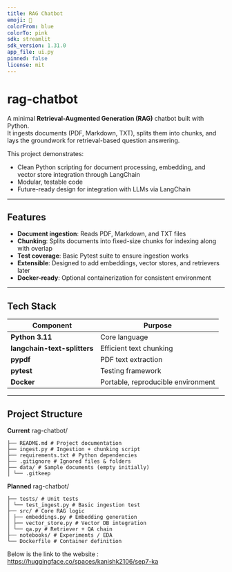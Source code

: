```yaml
---
title: RAG Chatbot
emoji: 🤖
colorFrom: blue
colorTo: pink
sdk: streamlit
sdk_version: 1.31.0
app_file: ui.py
pinned: false
license: mit
---
```


# rag-chatbot

A minimal **Retrieval-Augmented Generation (RAG)** chatbot built with Python.  
It ingests documents (PDF, Markdown, TXT), splits them into chunks, and lays the groundwork for retrieval-based question answering.

This project demonstrates:
- Clean Python scripting for document processing, embedding, and vector store integration through LangChain
- Modular, testable code
- Future-ready design for integration with LLMs via LangChain

---

##  Features

- **Document ingestion**: Reads PDF, Markdown, and TXT files
- **Chunking**: Splits documents into fixed-size chunks for indexing along with overlap
- **Test coverage**: Basic Pytest suite to ensure ingestion works
- **Extensible**: Designed to add embeddings, vector stores, and retrievers later
- **Docker-ready**: Optional containerization for consistent environment

---

##  Tech Stack

| Component | Purpose |
|-----------|---------|
| **Python 3.11** | Core language |
| **langchain-text-splitters** | Efficient text chunking |
| **pypdf** | PDF text extraction |
| **pytest** | Testing framework |
| **Docker** | Portable, reproducible environment |

---

##  Project Structure

**Current**
rag-chatbot/
```
├── README.md # Project documentation
├── ingest.py # Ingestion + chunking script
├── requirements.txt # Python dependencies
├── .gitignore # Ignored files & folders
├── data/ # Sample documents (empty initially)
│ └── .gitkeep
```
**Planned**
rag-chatbot/
```
├── tests/ # Unit tests
│ └── test_ingest.py # Basic ingestion test
├── src/ # Core RAG logic
│ ├── embeddings.py # Embedding generation
│ ├── vector_store.py # Vector DB integration
│ └── qa.py # Retriever + QA chain
├── notebooks/ # Experiments / EDA
└── Dockerfile # Container definition
```
Below is the link to the website : https://huggingface.co/spaces/kanishk2106/sep7-ka

